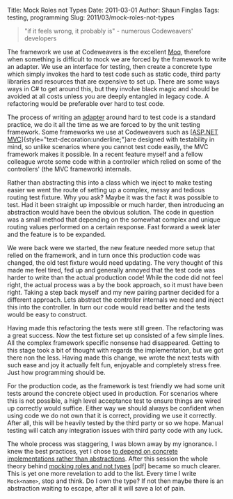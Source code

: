 Title: Mock Roles not Types
Date: 2011-03-01
Author: Shaun Finglas
Tags: testing, programming
Slug: 2011/03/mock-roles-not-types

> "if it feels wrong, it probably is" - numerous Codeweavers' developers

The framework we use at Codeweavers is the excellent
[Moq](http://code.google.com/p/moq/), therefore when something is
difficult to mock we are forced by the framework to write an adapter. We
use an interface for testing, then create a concrete type which simply
invokes the hard to test code such as static code, third party libraries
and resources that are expensive to set up. There are some ways ways in
C\# to get around this, but they involve black magic and should be
avoided at all costs unless you are deeply entangled in legacy code. A
refactoring would be preferable over hard to test code.

The process of writing an
[adapter](http://en.wikipedia.org/wiki/Adapter_pattern) around hard to
test code is a standard practice, we do it all the time as we are forced
to by the unit testing framework. Some frameworks we use at Codeweavers
such as [[ASP.NET
MVC](http://asp.net/mvc)]{style="text-decoration:underline;"}are
designed with testability in mind, so unlike scenarios where you cannot
test code easily, the MVC framework makes it possible. In a recent
feature myself and a fellow colleague wrote some code within a
controller which relied on some of the controllers' (the MVC framework)
internals.

Rather than abstracting this into a class which we inject to make
testing easier we went the route of setting up a complex, messy and
tedious routing test fixture. Why you ask? Maybe it was the fact it was
possible to test. Had it been straight up impossible or much harder,
then introducing an abstraction would have been the obvious solution.
The code in question was a small method that depending on the somewhat
complex and unique routing values performed on a certain response. Fast
forward a week later and the feature is to be expanded.

We were back were we started, the new feature needed more setup that
relied on the framework, and in turn once this production code was
changed, the old test fixture would need updating. The very thought of
this made me feel tired, fed up and generally annoyed that the test code
was harder to write than the actual production code! While the code did
not feel right, the actual process was a by the book approach, so it
must have been right. Taking a step back myself and my new pairing
partner decided for a different approach. Lets abstract the controller
internals we need and inject this into the controller. In turn our code
would read better and the tests would be easy to construct.

Having made this refactoring the tests were still green. The refactoring
was a great success. Now the test fixture set up consisted of a few
simple lines. All the complex framework specific nonsense had
disappeared. Getting to this stage took a bit of thought with regards
the implementation, but we got there non the less. Having made this
change, we wrote the next tests with such ease and joy it actually felt
fun, enjoyable and completely stress free. Just how programming should
be.

For the production code, as the framework is test friendly we had some
unit tests around the concrete object used in production. For scenarios
where this is not possible, a high level acceptance test to ensure
things are wired up correctly would suffice. Either way we should always
be confident when using code we do not own that it is correct, providing
we use it correctly. After all, this will be heavily tested by the third
party or so we hope. Manual testing will catch any integration issues
with third party code with any luck.

The whole process was staggering, I was blown away by my ignorance. I
knew the best practices, yet I chose [to depend on concrete
implementations rather than
abstractions](http://butunclebob.com/ArticleS.UncleBob.PrinciplesOfOod).
After this session the whole theory behind [mocking roles and not
types](http://www.mockobjects.com/files/mockrolesnotobjects.pdf) \[pdf\]
became so much clearer. This is yet one more revelation to add to the
list. Every time I write `Mock<name>`, stop and think. Do I own the
type? If not then maybe there is an abstraction waiting to escape, after
all it will save a lot of pain.